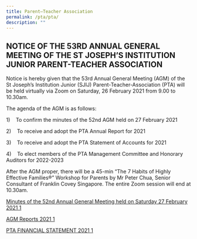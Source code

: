 ```yaml
---
title: Parent–Teacher Association
permalink: /pta/pta/
description: ""
---
```

NOTICE OF THE 53RD ANNUAL GENERAL MEETING OF THE ST JOSEPH’S INSTITUTION JUNIOR PARENT-TEACHER ASSOCIATION
----------------------------------------------------------------------------------------------------------

  

Notice is hereby given that the 53rd Annual General Meeting (AGM) of the St Joseph’s Institution Junior (SJIJ) Parent-Teacher-Association (PTA) will be held virtually via Zoom on Saturday, 26 February 2021 from 9.00 to 10.30am.

The agenda of the AGM is as follows:

1)    To confirm the minutes of the 52nd AGM held on 27 February 2021

2)    To receive and adopt the PTA Annual Report for 2021

3)    To receive and adopt the PTA Statement of Accounts for 2021

4)    To elect members of the PTA Management Committee and Honorary Auditors for 2022-2023

After the AGM proper, there will be a 45-min “The 7 Habits of Highly Effective Families®” Workshop for Parents by Mr Peter Chua, Senior Consultant of Franklin Covey Singapore. The entire Zoom session will end at 10.30am.  

  

[Minutes of the 52nd Annual General Meeting held on Saturday 27 February 2021 1](/files/Minutes%20of%20the%2052nd%20Annual%20General%20Meeting%20held%20on%20Saturday%2027%20February%202021%201.pdf)

[AGM Reports 2021 1](/files/AGM%20Reports%202021%201.pdf)  

[PTA FINANCIAL STATEMENT 2021 1](/files/PTA%20FINANCIAL%20STATEMENT%202021%201.pdf)